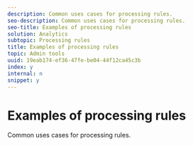 ```yaml
---
description: Common uses cases for processing rules.
seo-description: Common uses cases for processing rules.
seo-title: Examples of processing rules
solution: Analytics
subtopic: Processing rules
title: Examples of processing rules
topic: Admin tools
uuid: 19eab174-ef36-47fe-be04-44f12ca45c3b
index: y
internal: n
snippet: y
---
```


# Examples of processing rules

Common uses cases for processing rules.

